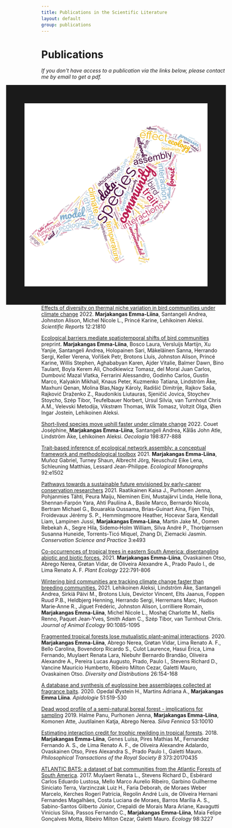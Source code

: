 ```yaml
---
title: Publications in the Scientific Literature
layout: default
group: publications
---
```


<h1 class="page-header text-center"> Publications </h1>

*If you don't have access to a publication via the links below, please contact me by email to get a pdf.*

<img src="/static/img/wordcloud.jpg" style="float: right;" height="500px" width="500px" border="50px"/>

[Effects of diversity on thermal niche variation in bird communities under climate change](https://www.nature.com/articles/s41598-022-26248-1.pdf) 2022. **Marjakangas Emma-Liina**, Santangeli Andrea, Johnston Alison, Michel Nicole L., Princé Karine, Lehikoinen Aleksi. *Scientific Reports* 12:21810 

[Ecological barriers mediate spatiotemporal shifts of bird communities](https://www.researchsquare.com/article/rs-1347347/v1) preprint. **Marjakangas Emma-Liina**, 
Bosco Laura, Versluijs Martijn, Xu Yanjie, Santangeli Andrea, Holopainen Sari, Mäkeläinen Sanna, Herrando Sergi, Keller Verena, Voříšek Petr, Brotons Lluís, Johnston Alison, Princé Karine, Willis Stephen, Aghababyan Karen, Ajder Vitalie, Balmer Dawn, Bino Taulant, Boyla Kerem Ali, Chodkiewicz Tomasz, del Moral Juan Carlos, Dumbović Mazal Vlatka, Ferrarini Alessandro, Godinho Carlos, Gustin Marco, Kalyakin Mikhail, Knaus Peter, Kuzmenko Tatiana, Lindström Åke, Maxhuni Qenan, Molina Blas,Nagy Károly, Radišić Dimitrije, Rajkov Saša, Rajković Draženko Z., Raudonikis Liutauras, Sjeničić Jovica, Stoychev Stoycho, Szép Tibor, Teufelbauer Norbert, Ursul Silvia, van Turnhout Chris A.M., Velevski Metodija, Vikstrøm Thomas, Wilk Tomasz, Voltzit Olga, Øien Ingar Jostein, Lehikoinen Aleksi.

[Short-lived species move uphill faster under climate change](https://link.springer.com/content/pdf/10.1007/s00442-021-05094-4.pdf) 2022. Couet Joséphine, **Marjakangas Emma-Liina**, Santangeli Andrea, Kålås John Atle, Lindström Åke, Lehikoinen Aleksi. *Oecologia* 198:877-888

[Trait-based inference of ecological network assembly: a conceptual framework and methodological toolbox](https://esajournals.onlinelibrary.wiley.com/doi/epdf/10.1002/ecm.1502) 2021. **Marjakangas Emma-Liina**, Muñoz Gabriel, Turney Shaun, Albrecht Jörg, Neuschulz Eike Lena, Schleuning Matthias, Lessard Jean-Philippe. *Ecological Monographs* 92:e1502

[Pathways towards a sustainable future envisioned by early-career conservation researchers](https://conbio.onlinelibrary.wiley.com/doi/epdf/10.1111/csp2.493) 2021. Raatikainen Kaisa J., Purhonen Jenna, Pohjanmies Tähti, Peura Maiju, Nieminen Eini, Mustajärvi Linda, Helle Ilona, Shennan‐Farpón Yara, Ahti Pauliina A., Basile Marco, Bernardo Nicola, Bertram Michael G., Bouarakia Oussama, Brias‐Guinart Aina, Fijen Thijs, Froidevaux Jérémy S. P., Hemmingmoore Heather, Hocevar Sara, Kendall Liam, Lampinen Jussi, **Marjakangas Emma‐Liina**, Martin Jake M., Oomen Rebekah A., Segre Hila, Sidemo‐Holm William, Silva André P., Thorbjørnsen Susanna Huneide, Torrents‐Ticó Miquel, Zhang Di, Ziemacki Jasmin. *Conservation Science and Practice* 3:e493

[Co-occurrences of tropical trees in eastern South America: disentangling abiotic and biotic forces.](https://link.springer.com/content/pdf/10.1007/s11258-021-01143-3.pdf) 2021. **Marjakangas Emma-Liina**, Ovaskainen Otso, Abrego Nerea, Grøtan Vidar, de Oliveira Alexandre A., Prado Paulo I., de Lima Renato A. F. *Plant Ecology* 222:791-806

[Wintering bird communities are tracking climate change faster than breeding communities.](https://www.researchgate.net/publication/348795470_Wintering_bird_communities_are_tracking_climate_change_faster_than_breeding_communities) 2021. Lehikoinen Aleksi, Lindström Åke, Santangeli Andrea, Sirkiä Päivi M., Brotons Lluis, Devictor Vincent, Elts Jaanus, Foppen Ruud P.B., Heldbjerg Henning, Herrando Sergi, Herremans Marc, Hudson Marie‐Anne R., Jiguet Frédéric, Johnston Alison, Lorrilliere Romain, **Marjakangas Emma‐Liina**, Michel Nicole L., Moshøj Charlotte M., Nellis Renno, Paquet Jean‐Yves, Smith Adam C., Szép Tibor, van Turnhout Chris. *Journal of Animal Ecology* 90:1085-1095

[Fragmented tropical forests lose mutualistic plant–animal interactions](https://onlinelibrary.wiley.com/doi/epdf/10.1111/ddi.13010). 2020. **Marjakangas Emma‐Liina**, Abrego Nerea, Grøtan Vidar, Lima Renato A. F., Bello Carolina, Bovendorp Ricardo S., Culot Laurence, Hasui Érica, Lima Fernando, Muylaert Renata Lara, Niebuhr Bernardo Brandão, Oliveira Alexandre A., Pereira Lucas Augusto, Prado, Paulo I., Stevens Richard D., Vancine Maurício Humberto, Ribeiro Milton Cezar, Galetti Mauro, Ovaskainen Otso. *Diversity and Distributions* 26:154-168

[A database and synthesis of euglossine bee assemblages collected at fragrance baits](https://link.springer.com/content/pdf/10.1007/s13592-020-00739-4.pdf). 2020. Opedal Øystein H., Martins Adriana A., **Marjakangas Emma Liina**. *Apidologie* 51:519-530

[Dead wood profile of a semi-natural boreal forest - implications for sampling](https://www.silvafennica.fi/article/10010) 2019. Halme Panu, Purhonen Jenna, **Marjakangas Emma-Liina**, Komonen Atte, Juutilainen Katja, Abrego Nerea. *Silva Fennica* 53:10010

[Estimating interaction credit for trophic rewilding in tropical forests](https://royalsocietypublishing.org/doi/pdf/10.1098/rstb.2017.0435). 2018. **Marjakangas Emma-Liina**, Genes Luísa, Pires Mathias M., Fernandez Fernando A. S., de Lima Renato A. F., de Oliveira Alexandre Adalardo, Ovaskainen Otso, Pires Alexandra S., Prado Paulo I., Galetti Mauro. *Philosophical Transactions of the Royal Society B* 373:20170435

[ATLANTIC BATS: a dataset of bat communities from the Atlantic Forests of South America](https://esajournals.onlinelibrary.wiley.com/doi/epdf/10.1002/ecy.2007). 2017. Muylaert Renata L., Stevens Richard D., Esbérard Carlos Eduardo Lustosa, Mello Marco Aurelio Ribeiro, Garbino Guilherme Siniciato Terra, Varzinczak Luiz H., Faria Deborah, de Moraes Weber Marcelo, Kerches Rogeri Patricia, Regolin André Luis, de Oliveira Hernani Fernandes Magalhães, Costa Luciana de Moraes, Barros Marília A. S., Sabino-Santos Gilberto Júnior, Crepaldi de Morais Mara Ariane, Kavagutti Vinicius Silva, Passos Fernando C., **Marjakangas Emma-Liina**, Maia Felipe Gonçalves Motta, Ribeiro Milton Cezar, Galetti Mauro. *Ecology* 98:3227
<br>
<br>
<br>
<br>
